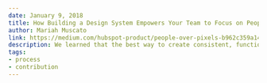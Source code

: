 ```yaml
---
date: January 9, 2018
title: How Building a Design System Empowers Your Team to Focus on People — Not Pixels
author: Mariah Muscato
link: https://medium.com/hubspot-product/people-over-pixels-b962c359a14d
description: We learned that the best way to create consistent, functional, and delightful product experiences is to make the lives of those who build those experiences much easier.
tags:
- process
- contribution
---
```


<!-- ========================
AVAILABLE TAGS
=============================
- animation
- code
- contribution
- design-tokens
- leadership
- patterns
- process
- sketch
============================= -->